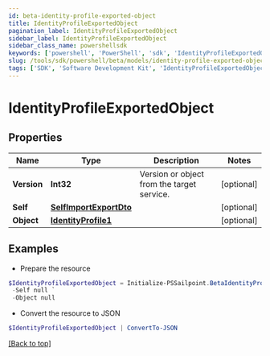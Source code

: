 ```yaml
---
id: beta-identity-profile-exported-object
title: IdentityProfileExportedObject
pagination_label: IdentityProfileExportedObject
sidebar_label: IdentityProfileExportedObject
sidebar_class_name: powershellsdk
keywords: ['powershell', 'PowerShell', 'sdk', 'IdentityProfileExportedObject', 'BetaIdentityProfileExportedObject'] 
slug: /tools/sdk/powershell/beta/models/identity-profile-exported-object
tags: ['SDK', 'Software Development Kit', 'IdentityProfileExportedObject', 'BetaIdentityProfileExportedObject']
---
```



# IdentityProfileExportedObject

## Properties

Name | Type | Description | Notes
------------ | ------------- | ------------- | -------------
**Version** | **Int32** | Version or object from the target service. | [optional] 
**Self** | [**SelfImportExportDto**](self-import-export-dto) |  | [optional] 
**Object** | [**IdentityProfile1**](identity-profile1) |  | [optional] 

## Examples

- Prepare the resource
```powershell
$IdentityProfileExportedObject = Initialize-PSSailpoint.BetaIdentityProfileExportedObject  -Version 1 `
 -Self null `
 -Object null
```

- Convert the resource to JSON
```powershell
$IdentityProfileExportedObject | ConvertTo-JSON
```


[[Back to top]](#) 

